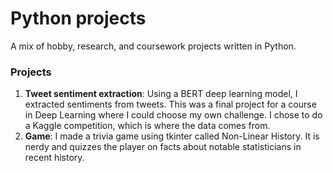 # Python projects 
A mix of hobby, research, and coursework projects written in Python.

### Projects
1. **Tweet sentiment extraction**: Using a BERT deep learning model, I extracted sentiments from tweets. This was a final project for a course in Deep Learning where I could choose my own challenge. I chose to do a Kaggle competition, which is where the data comes from. 
2. **Game**: I made a trivia game using tkinter called Non-Linear History. It is nerdy and quizzes the player on facts about notable statisticians in recent history. 

